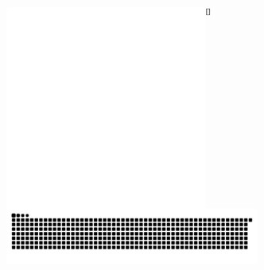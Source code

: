 [<img align="left" width="400" alt="🦑" src="https://github.com/taandsoul/taandsoul/blob/main/metrics.svg">]
<!-- [<img align="right" width="150" alt="🦑" src="https://count.getloli.com/get/@:lowlighter?theme=rule34">](https://www.youtube.com/watch?v=D00hlkW0u3U)
[<img align="right" width="400" alt="🦑" src="https://github.com/taandsoul/taandsoul/blob/master/metrics.personal.anilist.svg">](https://github.com/taandsoul/metrics) -->


##
 ![Snake animation](https://github.com/taandsoul/taandsoul/blob/output/github-contribution-grid-snake.svg)
